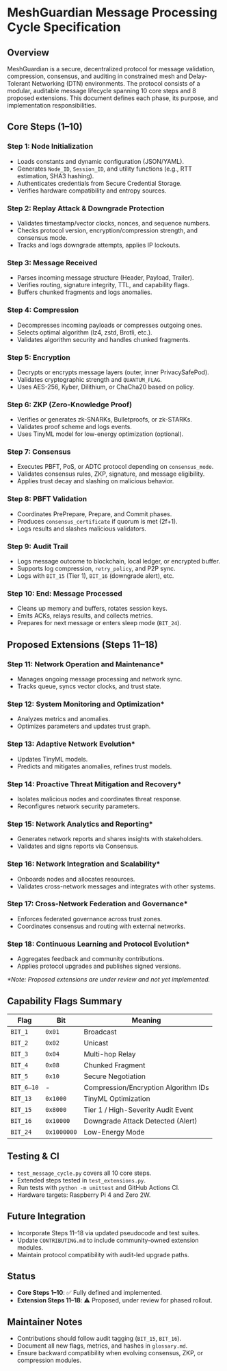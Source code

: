 # MeshGuardian Message Processing Cycle Specification

## Overview
MeshGuardian is a secure, decentralized protocol for message validation, compression, consensus, and auditing in constrained mesh and Delay-Tolerant Networking (DTN) environments. The protocol consists of a modular, auditable message lifecycle spanning 10 core steps and 8 proposed extensions. This document defines each phase, its purpose, and implementation responsibilities.


## Core Steps (1–10)


### Step 1: Node Initialization
- Loads constants and dynamic configuration (JSON/YAML).
- Generates `Node_ID`, `Session_ID`, and utility functions (e.g., RTT estimation, SHA3 hashing).
- Authenticates credentials from Secure Credential Storage.
- Verifies hardware compatibility and entropy sources.

### Step 2: Replay Attack & Downgrade Protection
- Validates timestamp/vector clocks, nonces, and sequence numbers.
- Checks protocol version, encryption/compression strength, and consensus mode.
- Tracks and logs downgrade attempts, applies IP lockouts.

### Step 3: Message Received
- Parses incoming message structure (Header, Payload, Trailer).
- Verifies routing, signature integrity, TTL, and capability flags.
- Buffers chunked fragments and logs anomalies.

### Step 4: Compression
- Decompresses incoming payloads or compresses outgoing ones.
- Selects optimal algorithm (lz4, zstd, Brotli, etc.).
- Validates algorithm security and handles chunked fragments.

### Step 5: Encryption
- Decrypts or encrypts message layers (outer, inner PrivacySafePod).
- Validates cryptographic strength and `QUANTUM_FLAG`.
- Uses AES-256, Kyber, Dilithium, or ChaCha20 based on policy.

### Step 6: ZKP (Zero-Knowledge Proof)
- Verifies or generates zk-SNARKs, Bulletproofs, or zk-STARKs.
- Validates proof scheme and logs events.
- Uses TinyML model for low-energy optimization (optional).

### Step 7: Consensus
- Executes PBFT, PoS, or ADTC protocol depending on `consensus_mode`.
- Validates consensus rules, ZKP, signature, and message eligibility.
- Applies trust decay and slashing on malicious behavior.

### Step 8: PBFT Validation
- Coordinates PrePrepare, Prepare, and Commit phases.
- Produces `consensus_certificate` if quorum is met (2f+1).
- Logs results and slashes malicious validators.

### Step 9: Audit Trail
- Logs message outcome to blockchain, local ledger, or encrypted buffer.
- Supports log compression, `retry_policy`, and P2P sync.
- Logs with `BIT_15` (Tier 1), `BIT_16` (downgrade alert), etc.

### Step 10: End: Message Processed
- Cleans up memory and buffers, rotates session keys.
- Emits ACKs, relays results, and collects metrics.
- Prepares for next message or enters sleep mode (`BIT_24`).

## Proposed Extensions (Steps 11–18)

### Step 11: Network Operation and Maintenance*
- Manages ongoing message processing and network sync.
- Tracks queue, syncs vector clocks, and trust state.

### Step 12: System Monitoring and Optimization*
- Analyzes metrics and anomalies.
- Optimizes parameters and updates trust graph.

### Step 13: Adaptive Network Evolution*
- Updates TinyML models.
- Predicts and mitigates anomalies, refines trust models.

### Step 14: Proactive Threat Mitigation and Recovery*
- Isolates malicious nodes and coordinates threat response.
- Reconfigures network security parameters.

### Step 15: Network Analytics and Reporting*
- Generates network reports and shares insights with stakeholders.
- Validates and signs reports via Consensus.

### Step 16: Network Integration and Scalability*
- Onboards nodes and allocates resources.
- Validates cross-network messages and integrates with other systems.

### Step 17: Cross-Network Federation and Governance*
- Enforces federated governance across trust zones.
- Coordinates consensus and routing with external networks.

### Step 18: Continuous Learning and Protocol Evolution*
- Aggregates feedback and community contributions.
- Applies protocol upgrades and publishes signed versions.

_*Note: Proposed extensions are under review and not yet implemented._

## Capability Flags Summary

| Flag      | Bit       | Meaning                              |
|-----------|-----------|--------------------------------------|
| `BIT_1`   | `0x01`    | Broadcast                            |
| `BIT_2`   | `0x02`    | Unicast                              |
| `BIT_3`   | `0x04`    | Multi-hop Relay                      |
| `BIT_4`   | `0x08`    | Chunked Fragment                     |
| `BIT_5`   | `0x10`    | Secure Negotiation                   |
| `BIT_6–10`| -         | Compression/Encryption Algorithm IDs |
| `BIT_13`  | `0x1000`  | TinyML Optimization                  |
| `BIT_15`  | `0x8000`  | Tier 1 / High-Severity Audit Event   |
| `BIT_16`  | `0x10000` | Downgrade Attack Detected (Alert)    |
| `BIT_24`  | `0x1000000` | Low-Energy Mode                    |

## Testing & CI
- `test_message_cycle.py` covers all 10 core steps.
- Extended steps tested in `test_extensions.py`.
- Run tests with `python -m unittest` and GitHub Actions CI.
- Hardware targets: Raspberry Pi 4 and Zero 2W.

## Future Integration
- Incorporate Steps 11–18 via updated pseudocode and test suites.
- Update `CONTRIBUTING.md` to include community-owned extension modules.
- Maintain protocol compatibility with audit-led upgrade paths.

## Status
- **Core Steps 1–10**: ✅ Fully defined and implemented.
- **Extension Steps 11–18**: ⚠️ Proposed, under review for phased rollout.

## Maintainer Notes
- Contributions should follow audit tagging (`BIT_15`, `BIT_16`).
- Document all new flags, metrics, and hashes in `glossary.md`.
- Ensure backward compatibility when evolving consensus, ZKP, or compression modules.
